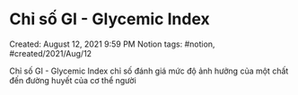 # Chỉ số GI - Glycemic Index

Created: August 12, 2021 9:59 PM
Notion tags: #notion, #created/2021/Aug/12

Chỉ số GI - Glycemic Index chỉ số đánh giá mức độ ảnh hưởng của một chất đến đường huyết của cơ thể người